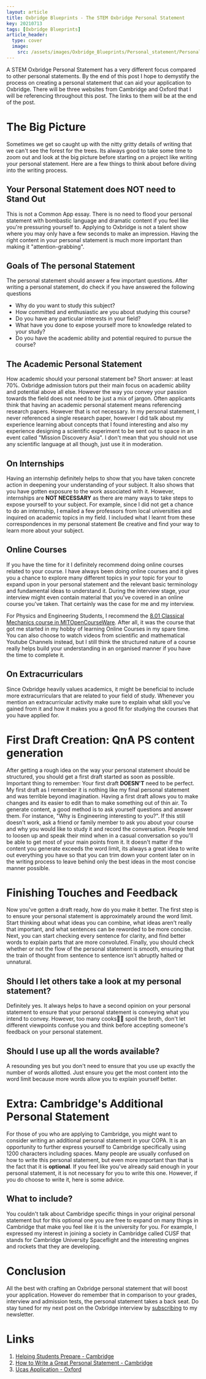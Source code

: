 ```yaml
---
layout: article
title: Oxbridge Blueprints - The STEM Oxbridge Personal Statement
key: 20210713
tags: [Oxbridge Blueprints]
article_header:
  type: cover
  image:
    src: /assets/images/Oxbridge_Blueprints/Personal_statement/Personal_statement_bigpic.jpg
---
```


A STEM Oxbridge Personal Statement has a very different focus compared to other personal statements. By the end of this post I hope to demystify the process on creating a personal statement that can aid your application to Oxbridge. There will be three websites from Cambridge and Oxford that I will be referencing throughout this post. The links to them will be at the end of the post.

# The Big Picture
Sometimes we get so caught up with the nitty gritty details of writing that we can't see the forest for the trees. Its always good to take some time to zoom out and look at the big picture before starting on a project like writing your personal statement. Here are a few things to think about before diving into the writing process.

## Your Personal Statement does NOT need to Stand Out
This is not a Common App essay. There is no need to flood your personal statement with bombastic language and dramatic content if you feel like you're pressuring yourself to. Applying to Oxbridge is not a talent show where you may only have a few seconds to make an impression. Having the right content in your personal statement is much more important than making it "attention-grabbing".

## Goals of The personal Statement
The personal statement should answer a few important questions. After writing a personal statement, do check if you have answered the following questions

* Why do you want to study this subject?
* How committed and enthusiastic are you about studying this course?
* Do you have any particular interests in your field?
* What have you done to expose yourself more to knowledge related to your study?
* Do you have the academic ability and potential required to pursue the course?

## The Academic Personal Statement
How academic should your personal statement be? Short answer: at least 70%. Oxbridge admission tutors put their main focus on academic ability and potential above all else. However the way you convey your passion towards the field does not need to be just a mix of jargon. Often applicants think that having an academic personal statement means referencing research papers. However that is not necessary. In my personal statement, I never referenced a single research paper, however I did talk about my experience learning about concepts that I found interesting and also my experience designing a scientific experiment to be sent out to space in an event called "Mission Discovery Asia". I don't mean that you should not use any scientific language at all though, just use it in moderation.

## On Internships
Having an internship definitely helps to show that you have taken concrete action in deepening your understanding of your subject. It also shows that you have gotten exposure to the work associated with it. However, internships are **NOT NECESSARY** as there are many ways to take steps to expose yourself to your subject. For example, since I did not get a chance to do an internship, I emailed a few professors from local universities and inquired on academic topics in my field. I included what I learnt from these correspondences in my personal statement Be creative and find your way to learn more about your subject.

## Online Courses
If you have the time for it I definitely recommend doing online courses related to your course. I have always been doing online courses and it gives you a chance to explore many different topics in your topic for your to expand upon in your personal statement and the relevant basic terminology and fundamental ideas to understand it. During the interview stage, your interview might even contain material that you've covered in an online course you've taken. That certainly was the case for me and my interview.

For Physics and Engineering Students, I recommend the [8.01 Classical Mechanics course in MITOpenCourseWare](https://ocw.mit.edu/courses/physics/8-01sc-classical-mechanics-fall-2016/). After all, it was the course that got me started in my hobby of learning Online Courses in my spare time. You can also choose to watch videos from scientific and mathematical Youtube Channels instead, but I still think the structured nature of a course really helps build your understanding in an organised manner if you have the time to complete it.

## On Extracurriculars
Since Oxbridge heavily values academics, it might be beneficial to include more extracurriculars that are related to your field of study. Whenever you mention an extracurricular activity make sure to explain what skill you've gained from it and how it makes you a good fit for studying the courses that you have applied for.

# First Draft Creation: QnA PS content generation
After getting a rough idea on the way your personal statement should be structured, you should get a first draft started as soon as possible. Important thing to remember: Your first draft **DOESN'T** need to be perfect. My first draft as I remember it is nothing like my final personal statement and was terrible beyond imagination. Having a first draft allows you to make changes and its easier to edit than to make something out of thin air. To generate content, a good method is to ask yourself questions and answer them. For instance, "Why is Engineering interesting to you?". If this still doesn't work, ask a friend or family member to ask you about your course and why you would like to study it and record the conversation. People tend to loosen up and speak their mind when in a casual conversation so you'll be able to get most of your main points from it. It doesn't matter if the content you generate exceeds the word limit, its always a great idea to write out everything you have so that you can trim down your content later on in the writing process to leave behind only the best ideas in the most concise manner possible.

# Finishing Touches and Feedback
Now you've gotten a draft ready, how do you make it better. The first step is to ensure your personal statement is approximately around the word limit. Start thinking about what ideas you can combine, what ideas aren't really that important, and what sentences can be reworded to be more concise. Next, you can start checking every sentence for clarity, and find better words to explain parts that are more convoluted. Finally, you should check whether or not the flow of the personal statement is smooth, ensuring that the train of thought from sentence to sentence isn't abruptly halted or unnatural.

## Should I let others take a look at my personal statement?
Definitely yes. It always helps to have a second opinion on your personal statement to ensure that your personal statement is conveying what you intend to convey. However, too many cooks👨‍🍳 spoil the broth, don't let different viewpoints confuse you and think before accepting someone's feedback on your personal statement.

## Should I use up all the words available?
A resounding yes but you don't need to ensure that you use up exactly the number of words allotted. Just ensure you get the most content into the word limit because more words allow you to explain yourself better.

# Extra: Cambridge's Additional Personal Statement
For those of you who are applying to Cambridge, you might want to consider writing an additional personal statement in your COPA. It is an opportunity to further express yourself to Cambridge specifically using 1200 characters including spaces. Many people are usually confused on how to write this personal statement, but even more important than that is the fact that it is **optional**. If you feel like you've already said enough in your personal statement, it is not necessary for you to write this one. However, if you do choose to write it, here is some advice.

## What to include?
You couldn't talk about Cambridge specific things in your original personal statement but for this optional one you are free to expand on many things in Cambridge that make you feel like it is the university for you. For example, I expressed my interest in joining a society in Cambridge called CUSF that stands for Cambridge University Spaceflight and the interesting engines and rockets that they are developing.

# Conclusion
All the best with crafting an Oxbridge personal statement that will boost your application. However do remember that in comparison to your grades, interview and admission tests, the personal statement takes a back seat. Do stay tuned for my next post on the Oxbridge interview by [subscribing](#mc_embed_signup) to my newsletter.

# Links
1. [Helping Students Prepare - Cambridge](https://www.undergraduate.study.cam.ac.uk/find-out-more/teachers-and-parents/helping-students-prepare)
2. [How to Write a Great Personal Statement - Cambridge](https://www.undergraduate.study.cam.ac.uk/writing-a-great-personal-statement)
3. [Ucas Application - Oxford](https://www.ox.ac.uk/admissions/undergraduate/applying-to-oxford/guide/ucas-application?wssl=1#content-tab--2)
